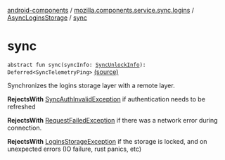 [android-components](../../index.md) / [mozilla.components.service.sync.logins](../index.md) / [AsyncLoginsStorage](index.md) / [sync](./sync.md)

# sync

`abstract fun sync(syncInfo: `[`SyncUnlockInfo`](../-sync-unlock-info.md)`): Deferred<SyncTelemetryPing>` [(source)](https://github.com/mozilla-mobile/android-components/blob/master/components/service/sync-logins/src/main/java/mozilla/components/service/sync/logins/AsyncLoginsStorage.kt#L148)

Synchronizes the logins storage layer with a remote layer.

**RejectsWith**
[SyncAuthInvalidException](../-sync-auth-invalid-exception.md) if authentication needs to be refreshed

**RejectsWith**
[RequestFailedException](../-request-failed-exception.md) if there was a network error during connection.

**RejectsWith**
[LoginsStorageException](../-logins-storage-exception.md) if the storage is locked, and on unexpected
    errors (IO failure, rust panics, etc)


